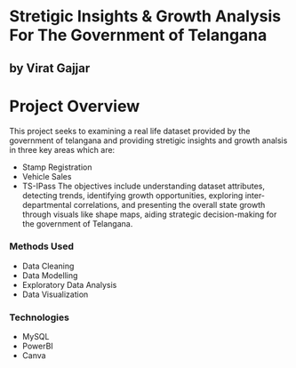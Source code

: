 # Stretigic Insights & Growth Analysis For The Government of Telangana
## by Virat Gajjar

# Project Overview
This project seeks to examining a real life dataset provided by the government of telangana and providing stretigic insights and growth analsis in three key areas which are:
- Stamp Registration
- Vehicle Sales
- TS-IPass 
The objectives include understanding dataset attributes, detecting trends, identifying growth opportunities, exploring inter-departmental correlations, and presenting the overall state growth through visuals like shape maps, aiding strategic decision-making for the government of Telangana.

### Methods Used
* Data Cleaning
* Data Modelling
* Exploratory Data Analysis
* Data Visualization

### Technologies
* MySQL
* PowerBI
* Canva


